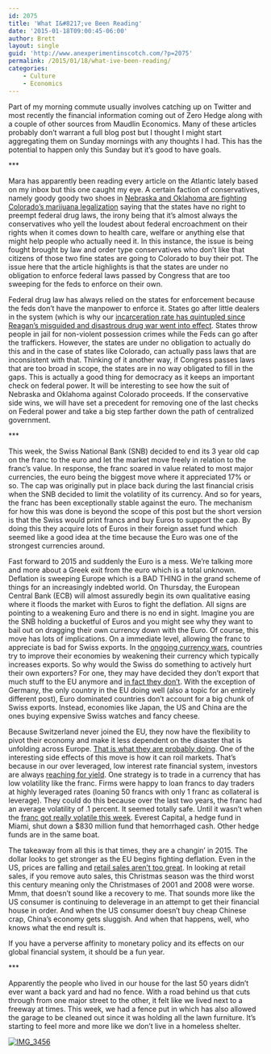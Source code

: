 ```yaml
---
id: 2075
title: 'What I&#8217;ve Been Reading'
date: '2015-01-18T09:00:45-06:00'
author: Brett
layout: single
guid: 'http://www.anexperimentinscotch.com/?p=2075'
permalink: /2015/01/18/what-ive-been-reading/
categories:
    - Culture
    - Economics
---
```


Part of my morning commute usually involves catching up on Twitter and most recently the financial information coming out of Zero Hedge along with a couple of other sources from Maudlin Economics. Many of these articles probably don’t warrant a full blog post but I thought I might start aggregating them on Sunday mornings with any thoughts I had. This has the potential to happen only this Sunday but it’s good to have goals.

\*\*\*

Mara has apparently been reading every article on the Atlantic lately based on my inbox but this one caught my eye. A certain faction of conservatives, namely goody goody two shoes in [Nebraska and Oklahoma are fighting Colorado’s marijuana legalization](http://www.theatlantic.com/politics/archive/2015/01/why-are-conservatives-fighting-colorados-legal-weed/384186/) saying that the states have no right to preempt federal drug laws, the irony being that it’s almost always the conservatives who yell the loudest about federal encroachment on their rights when it comes down to health care, welfare or anything else that might help people who actually need it. In this instance, the issue is being fought brought by law and order type conservatives who don’t like that citizens of those two fine states are going to Colorado to buy their pot. The issue here that the article highlights is that the states are under no obligation to enforce federal laws passed by Congress that are too sweeping for the feds to enforce on their own.

Federal drug law has always relied on the states for enforcement because the feds don’t have the manpower to enforce it. States go after little dealers in the system (which is why our [incarceration rate has quintupled since Reagan’s misguided and disastrous drug war went into effect](http://en.wikipedia.org/wiki/United_States_incarceration_rate). States throw people in jail for non-violent possession crimes while the Feds can go after the traffickers. However, the states are under no obligation to actually do this and in the case of states like Colorado, can actually pass laws that are inconsistent with that. Thinking of it another way, if Congress passes laws that are too broad in scope, the states are in no way obligated to fill in the gaps. This is actually a good thing for democracy as it keeps an important check on federal power. It will be interesting to see how the suit of Nebraska and Oklahoma against Colorado proceeds. If the conservative side wins, we will have set a precedent for removing one of the last checks on Federal power and take a big step farther down the path of centralized government.

\*\*\*

This week, the Swiss National Bank (SNB) decided to end its 3 year old cap on the franc to the euro and let the market move freely in relation to the franc’s value. In response, the franc soared in value related to most major currencies, the euro being the biggest move where it appreciated 17% or so. The cap was originally put in place back during the last financial crisis when the SNB decided to limit the volatility of its currency. And so for years, the franc has been exceptionally stable against the euro. The mechanism for how this was done is beyond the scope of this post but the short version is that the Swiss would print francs and buy Euros to support the cap. By doing this they acquire lots of Euros in their foreign asset fund which seemed like a good idea at the time because the Euro was one of the strongest currencies around.

Fast forward to 2015 and suddenly the Euro is a mess. We’re talking more and more about a Greek exit from the euro which is a total unknown. Deflation is sweeping Europe which is a BAD THING in the grand scheme of things for an increasingly indebted world. On Thursday, the European Central Bank (ECB) will almost assuredly begin its own qualitative easing where it floods the market with Euros to fight the deflation. All signs are pointing to a weakening Euro and there is no end in sight. Imagine you are the SNB holding a bucketful of Euros and you might see why they want to bail out on dragging their own currency down with the Euro. Of course, this move has lots of implications. On a immediate level, allowing the franc to appreciate is bad for Swiss exports. In the [ongoing currency wars](http://www.anexperimentinscotch.com/2015/01/on-understanding-currency-wars/), countries try to improve their economies by weakening their currency which typically increases exports. So why would the Swiss do something to actively hurt their own exporters? For one, they may have decided they don’t export that much stuff to the EU anymore and [in fact they don’t](http://atlas.media.mit.edu/explore/tree_map/hs/export/che/show/all/2010/). With the exception of Germany, the only country in the EU doing well (also a topic for an entirely different post), Euro dominated countries don’t account for a big chunk of Swiss exports. Instead, economies like Japan, the US and China are the ones buying expensive Swiss watches and fancy cheese.

Because Switzerland never joined the EU, they now have the flexibility to pivot their economy and make it less dependent on the disaster that is unfolding across Europe. [That is what they are probably doing](http://www.bloombergview.com/articles/2015-01-16/switzerland-picks-a-new-front-in-currency-war). One of the interesting side effects of this move is how it can roil markets. That’s because in our over leveraged, low interest rate financial system, investors are always [reaching for yield](http://www.forbes.com/sites/baldwin/2014/12/10/reaching-for-yield/). One strategy is to trade in a currency that has low volatility like the franc. Firms were happy to loan francs to day traders at highly leveraged rates (loaning 50 francs with only 1 franc as collateral is leverage). They could do this because over the last two years, the franc had an average volatility of .1 percent. It seemed totally safe. Until it wasn’t when the [franc got really volatile this week](http://www.bloombergview.com/articles/2015-01-16/no-one-was-supposed-to-lose-this-much-money-on-swiss-francs). Everest Capital, a hedge fund in Miami, shut down a $830 million fund that hemorrhaged cash. Other hedge funds are in the same boat.

The takeaway from all this is that times, they are a changin’ in 2015. The dollar looks to get stronger as the EU begins fighting deflation. Even in the US, prices are falling and [retail sales aren’t too great](http://www.zerohedge.com/news/2015-01-14/2014s-robust-jobs-market-produced-no-wages-and-now-no-spending). In looking at retail sales, if you remove auto sales, this Christmas season was the third worst this century meaning only the Christmases of 2001 and 2008 were worse. Mmm, that doesn’t sound like a recovery to me. That sounds more like the US consumer is continuing to deleverage in an attempt to get their financial house in order. And when the US consumer doesn’t buy cheap Chinese crap, China’s economy gets sluggish. And when that happens, well, who knows what the end result is.

If you have a perverse affinity to monetary policy and its effects on our global financial system, it should be a fun year.

\*\*\*

Apparently the people who lived in our house for the last 50 years didn’t ever want a back yard and had no fence. With a road behind us that cuts through from one major street to the other, it felt like we lived next to a freeway at times. This week, we had a fence put in which has also allowed the garage to be cleaned out since it was holding all the lawn furniture. It’s starting to feel more and more like we don’t live in a homeless shelter.

[![IMG_3456](http://www.anexperimentinscotch.com/wp-content/uploads/2015/01/IMG_3456-e1421593189327.jpg)](http://www.anexperimentinscotch.com/wp-content/uploads/2015/01/IMG_3456-e1421593189327.jpg)